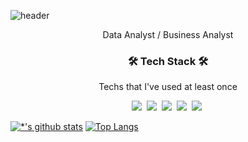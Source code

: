 ![header](https://capsule-render.vercel.app/api?type=waving&color=D0F0C0&height=260&section=header&text=MinguKang&fontSize=80&animation=fadeIn&fontAlignY=40&desc=%20&descAlignY=62&descAlign=62)  

<p align="center">Data Analyst / Business Analyst</p>

<h3 align="center">🛠 Tech Stack 🛠</h3>

<p align="center"> Techs that I've used at least once </p>

<p align="center">
  <img src="https://img.shields.io/badge/-Python-3776AB?style=flat-square&logo=Python&logoColor=white"/></a>&nbsp 
  <img src="https://img.shields.io/badge/-R-276DC3?style=flat-square&logo=R&logoColor=white"/></a>&nbsp
  <img src="https://img.shields.io/badge/-MySQL-4479A1?style=flat-square&logo=MySQL&logoColor=white"/></a>&nbsp
  <img src="https://img.shields.io/badge/-Linux-FCC624?style=flat-square&logo=Linux&logoColor=black"/></a>&nbsp
  <img src="https://img.shields.io/badge/-Tableau-E97627?style=flat-square&logo=Tableau&logoColor=white"/></a>&nbsp
</p>


[![*'s github stats](https://github-readme-stats.vercel.app/api?username=nyamin9)](https://github.com/nyamin9) [![Top Langs](https://github-readme-stats.vercel.app/api/top-langs/?username=nyamin9&layout=compact)](https://github.com/nyamin9/github-readme-stats)

